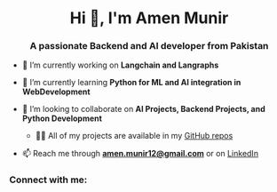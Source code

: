 <h1 align="center">Hi 👋, I'm Amen Munir</h1>
<h3 align="center">A passionate Backend and AI developer from Pakistan</h3>

- 🔭 I’m currently working on **Langchain and Langraphs**

- 🌱 I’m currently learning **Python for ML and AI integration in WebDevelopment**

- 👯 I’m looking to collaborate on **AI Projects, Backend Projects, and Python Development**

  - 👨‍💻 All of my projects are available in my [GitHub repos](https://github.com/Amen-Munir)

- 📫 Reach me through **amen.munir12@gmail.com** or on [LinkedIn](https://www.linkedin.com/in/amen-munir-b98996256/)

<h3 align="left">Connect with me:</h3>
<p align="left">
<a href="https://codepen.io/amen-munir-the-solid" target="blank"><img align
